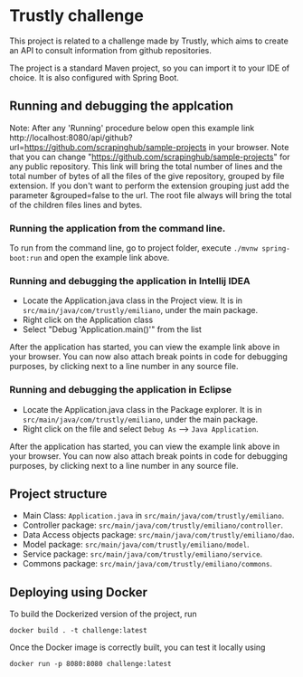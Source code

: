 # Trustly challenge

This project is related to a challenge made by Trustly, which aims to create an API to consult information from github repositories.

The project is a standard Maven project, so you can import it to your IDE of choice. It is also configured with Spring Boot.

## Running and debugging the applcation

Note: After any 'Running' procedure below open this example link http://localhost:8080/api/github?url=https://github.com/scrapinghub/sample-projects in your browser. 
Note that you can change "https://github.com/scrapinghub/sample-projects" for any public repository. 
This link will bring the total number of lines and the total number of bytes of all the files of the give repository, grouped by file extension. 
If you don't want to perform the extension grouping just add the parameter &grouped=false to the url.
The root file always will bring the total of the children files lines and bytes.

### Running the application from the command line.
To run from the command line, go to project folder, execute `./mvnw spring-boot:run` and open the example link above.

### Running and debugging the application in Intellij IDEA
- Locate the Application.java class in the Project view. It is in `src/main/java/com/trustly/emiliano`, under the main package.
- Right click on the Application class
- Select "Debug 'Application.main()'" from the list

After the application has started, you can view the example link above in your browser. 
You can now also attach break points in code for debugging purposes, by clicking next to a line number in any source file.

### Running and debugging the application in Eclipse
- Locate the Application.java class in the Package explorer. It is in `src/main/java/com/trustly/emiliano`, under the main package.
- Right click on the file and select `Debug As` --> `Java Application`.

After the application has started, you can view the example link above in your browser. 
You can now also attach break points in code for debugging purposes, by clicking next to a line number in any source file.

## Project structure

- Main Class: `Application.java` in `src/main/java/com/trustly/emiliano`.
- Controller package: `src/main/java/com/trustly/emiliano/controller`.
- Data Access objects package: `src/main/java/com/trustly/emiliano/dao`.
- Model package: `src/main/java/com/trustly/emiliano/model`.
- Service package: `src/main/java/com/trustly/emiliano/service`.
- Commons package: `src/main/java/com/trustly/emiliano/commons`.

## Deploying using Docker

To build the Dockerized version of the project, run

```
docker build . -t challenge:latest
```

Once the Docker image is correctly built, you can test it locally using

```
docker run -p 8080:8080 challenge:latest
```
